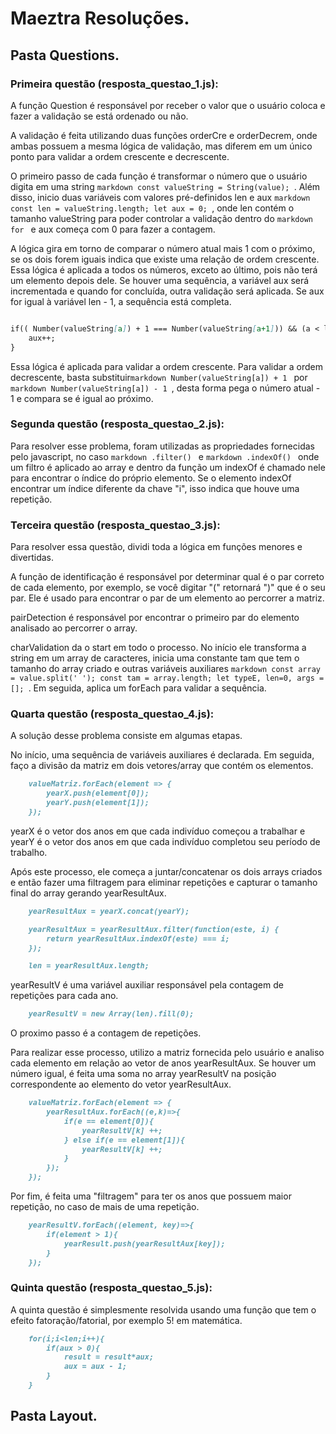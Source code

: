 # Maeztra Resoluções.

## Pasta Questions.

### Primeira questão (resposta_questao_1.js): 

A função Question é responsável por receber o valor que o usuário coloca e fazer a validação se está ordenado ou não.

A validação é feita utilizando duas funções orderCre e orderDecrem, onde ambas possuem a mesma lógica de validação, mas diferem em um único ponto para validar a ordem crescente e decrescente.

O primeiro passo de cada função é transformar o número que o usuário digita em uma string ```markdown const valueString = String(value); ```. Além disso, inicio duas variáveis ​​com valores pré-definidos len e aux ```markdown const len = valueString.length; let aux = 0; ```, onde len contém o tamanho valueString para poder controlar a validação dentro do ```markdown for ``` e aux começa com 0 para fazer a contagem.

A lógica gira em torno de comparar o número atual mais 1 com o próximo, se os dois forem iguais indica que existe uma relação de ordem crescente. Essa lógica é aplicada a todos os números, exceto ao último, pois não terá um elemento depois dele. Se houver uma sequência, a variável aux será incrementada e quando for concluída, outra validação será aplicada. Se aux for igual à variável len - 1, a sequência está completa.

```markdown

if(( Number(valueString[a]) + 1 === Number(valueString[a+1])) && (a < len)){
    aux++;
}

```

Essa lógica é aplicada para validar a ordem crescente. Para validar a ordem decrescente, basta substituir```markdown Number(valueString[a]) + 1 ``` por ```markdown Number(valueString[a]) - 1 ```, desta forma pega o número atual - 1 e compara se é igual ao próximo.

### Segunda questão (resposta_questao_2.js):

Para resolver esse problema, foram utilizadas as propriedades fornecidas pelo javascript, no caso ```markdown .filter() ``` e ```markdown .indexOf() ``` onde um filtro é aplicado ao array e dentro da função um indexOf é chamado nele para encontrar o índice do próprio elemento. Se o elemento indexOf encontrar um índice diferente da chave "i", isso indica que houve uma repetição.

### Terceira questão (resposta_questao_3.js):

Para resolver essa questão, dividi toda a lógica em funções menores e divertidas.

A função de identificação é responsável por determinar qual é o par correto de cada elemento, por exemplo, se você digitar "(" retornará ")" que é o seu par. Ele é usado para encontrar o par de um elemento ao percorrer a matriz.

pairDetection é responsável por encontrar o primeiro par do elemento analisado ao percorrer o array.

charValidation da o start em todo o processo. No início ele transforma a string em um array de caracteres, inicia uma constante tam que tem o tamanho do array criado e outras variáveis ​​auxiliares ```markdown const array = value.split(' '); const tam = array.length; let typeE, len=0, args = []; ```. Em seguida, aplica um forEach para validar a sequência.

### Quarta questão (resposta_questao_4.js):

A solução desse problema consiste em algumas etapas.

No início, uma sequência de variáveis ​​auxiliares é declarada. Em seguida, faço a divisão da matriz em dois vetores/array que contém os elementos.

```markdown 
    valueMatriz.forEach(element => {
        yearX.push(element[0]);
        yearY.push(element[1]);
    });
```

yearX é o vetor dos anos em que cada indivíduo começou a trabalhar e yearY é o vetor dos anos em que cada indivíduo completou seu período de trabalho.

Após este processo, ele começa a juntar/concatenar os dois arrays criados e então fazer uma filtragem para eliminar repetições e capturar o tamanho final do array gerando yearResultAux.

```markdown 
    yearResultAux = yearX.concat(yearY);

    yearResultAux = yearResultAux.filter(function(este, i) {
        return yearResultAux.indexOf(este) === i;
    });

    len = yearResultAux.length;
```

yearResultV é uma variável auxiliar responsável pela contagem de repetições para cada ano.

```markdown 
    yearResultV = new Array(len).fill(0);
```

O proximo passo é a contagem de repetições.

Para realizar esse processo, utilizo a matriz fornecida pelo usuário e analiso cada elemento em relação ao vetor de anos yearResultAux. Se houver um número igual, é feita uma soma no array yearResultV na posição correspondente ao elemento do vetor yearResultAux.

```markdown 
    valueMatriz.forEach(element => {
        yearResultAux.forEach((e,k)=>{
            if(e == element[0]){
                yearResultV[k] ++;
            } else if(e == element[1]){
                yearResultV[k] ++;
            }
        });
    });
```

Por fim, é feita uma "filtragem" para ter os anos que possuem maior repetição, no caso de mais de uma repetição.

```markdown 
    yearResultV.forEach((element, key)=>{
        if(element > 1){
            yearResult.push(yearResultAux[key]);
        }
    });
```

### Quinta questão (resposta_questao_5.js):

A quinta questão é simplesmente resolvida usando uma função que tem o efeito fatoração/fatorial, por exemplo 5! em matemática.

```markdown 
    for(i;i<len;i++){
        if(aux > 0){
            result = result*aux;
            aux = aux - 1;
        }
    }
```

## Pasta Layout.